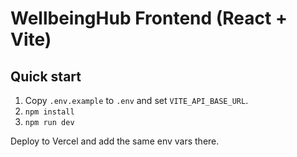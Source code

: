 # WellbeingHub Frontend (React + Vite)

## Quick start
1. Copy `.env.example` to `.env` and set `VITE_API_BASE_URL`.
2. `npm install`
3. `npm run dev`

Deploy to Vercel and add the same env vars there.